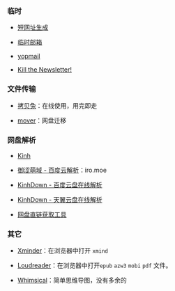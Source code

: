 ### 临时

- [短网址生成](https://www.blooo.top/dwz/)

- [临时邮箱](https://www.linshiyouxiang.net/)

- [yopmail](http://www.yopmail.com/zh/)

- [Kill the Newsletter!](https://kill-the-newsletter.com/)

### 文件传输

- [拷贝兔](https://cp.anyknew.com/)：在线使用，用完即走

- [mover](https://app.mover.io/)：网盘迁移

### 网盘解析

- [Kinh](https://www.kinh.cc/)

- [御涩萌域 - 百度云解析](https://pan.iro.moe/)：iro.moe

- [KinhDown - 百度云盘在线解析](https://baidu.kinh.cc/?Type=LinkParsing)

- [KinhDown - 天翼云盘在线解析](https://189.kinh.cc/?Type=LinkParsing)

- [网盘直链获取工具](https://link.gimhoy.com/)

### 其它

- [Xminder](https://xiaojuzi.fun/Xminder/edit.html)：在浏览器中打开 `xmind`

- [Loudreader](https://www.loudreader.com/)：在浏览器中打开`epub` `azw3` `mobi` `pdf` 文件。


- [Whimsical](https://whimsical.com/)：简单思维导图，没有多余的